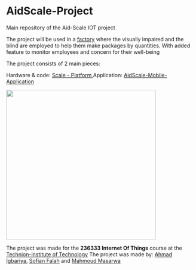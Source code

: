 # AidScale-Project


Main repository of the Aid-Scale IOT project

The project will be used in a <a href="https://www.migdalor.org.il/%D7%AA%D7%97%D7%95%D7%9D-%D7%A9%D7%99%D7%A8%D7%95%D7%AA/%d7%94%d7%9e%d7%a4%d7%a2%d7%9c-%d7%94%d7%9e%d7%95%d7%92%d7%9f/">factory</a> where the visually impaired and the
blind are employed to help them make packages by quantities.
With added feature to monitor employees and concern for their well-being


The project consists of 2 main pieces:

Hardware & code: <a href="https://github.com/Ahmad152/Scale-Platform.git"> Scale - Platform </a>
Application: <a href="https://github.com/Ahmad152/AidScale-Mobile-Application.git"> AidScale-Mobile-Application </a>

<img src="ProjectPoster.png" width="400px"/>

The project was made for the <b>236333 Internet Of Things</b> course at the <a href="https://www.technion.ac.il/en/home-2/">Technion-institute of Technology</a>
The project was made by: <a href="https://github.com/Ahmad152">Ahmad Igbariya</a>, <a href="https://github.com/sofianfalah">Sofian Falah</a> and <a href="https://github.com/AmeerMsarwa98">Mahmoud Masarwa</a>
